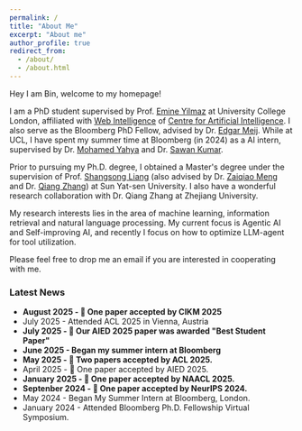 ```yaml
---
permalink: /
title: "About Me"
excerpt: "About me"
author_profile: true
redirect_from: 
  - /about/
  - /about.html
---
```

  Hey I am Bin, welcome to my homepage!

 I am a PhD student supervised by Prof. [Emine Yilmaz](https://sites.google.com/site/emineyilmaz/) at University College London, affiliated with [Web Intelligence](https://wi.cs.ucl.ac.uk/) of [Centre for Artificial Intelligence](https://www.ucl.ac.uk/ai-centre/). I also serve as the Bloomberg PhD Fellow, advised by Dr. [Edgar Meij](https://edgar.meij.pro/). While at UCL, I have spent my summer time at Bloomberg (in 2024) as a AI intern, supervised by Dr. [Mohamed Yahya](https://myahya.org/) and Dr. [Sawan Kumar](https://sawankumar28.github.io/).

 Prior to pursuing my Ph.D. degree, I obtained a Master's degree under the supervision of Prof. [Shangsong Liang](https://scholar.google.com/citations?user=4uggVcIAAAAJ&hl=en) (also advised by Dr. [Zaiqiao Meng](https://mengzaiqiao.github.io/) and Dr. [Qiang Zhang](https://qiangairesearcher.github.io/)) at Sun Yat-sen University. I also have a wonderful research collaboration with Dr. Qiang Zhang at Zhejiang University.

 My research interests lies in the area of machine learning, information retrieval and natural language processing. My current focus is Agentic AI and Self-improving AI, and recently I focus on how to optimize LLM-agent for tool utilization.

 Please feel free to drop me an email if you are interested in cooperating with me.

### Latest News
 - **August 2025 - :tada: One paper accepted by CIKM 2025**
 - July 2025 - Attended ACL 2025 in Vienna, Austria
 - **July 2025 - :tada: Our AIED 2025 paper was awarded "Best Student Paper"**
 - **June 2025 - Began my summer intern at Bloomberg**
 - **May 2025 - :tada: Two papers accepted by ACL 2025.**
 - April 2025 - :tada: One paper accepted by AIED 2025.
 - **January 2025 - :tada: One paper accepted by NAACL 2025.**
 - **Septenber 2024 - :tada: One paper accepted by NeurIPS 2024.**
 - May 2024 - Began My Summer Intern at Bloomberg, London.
 - January 2024 - Attended Bloomberg Ph.D. Fellowship Virtual Symposium.